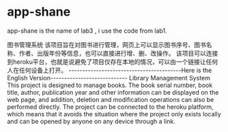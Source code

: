 # app-shane
app-shane is the name of lab3 , i use the code from lab1.

图书管理系统
该项目旨在对图书进行管理，网页上可以显示图书序号、图书名称、作者、出版年份等信息，也可以直接进行增、删、改操作。
该项目可以连接到heroku平台，也就是说避免了项目仅存在本地的情况，可以由一个链接让任何人在任何设备上打开。
-----------------------------------------Here is the English Version----------------------------
Library Management System
This project is designed to manage books. The book serial number, book title, author, publication year and other information can be displayed on the web page, and addition, deletion and modification operations can also be performed directly.
The project can be connected to the heroku platform, which means that it avoids the situation where the project only exists locally and can be opened by anyone on any device through a link.

